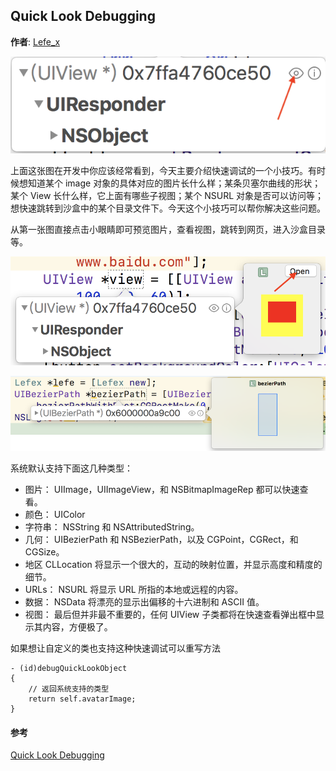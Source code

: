 ## Quick Look Debugging

**作者**: [Lefe_x](https://weibo.com/u/5953150140)

![](./1.png)

上面这张图在开发中你应该经常看到，今天主要介绍快速调试的一个小技巧。有时候想知道某个 image 对象的具体对应的图片长什么样；某条贝塞尔曲线的形状；某个 View 长什么样，它上面有哪些子视图；某个 NSURL 对象是否可以访问等；想快速跳转到沙盒中的某个目录文件下。今天这个小技巧可以帮你解决这些问题。

从第一张图直接点击小眼睛即可预览图片，查看视图，跳转到网页，进入沙盒目录等。

![](./2.png)

![](./3.png)

系统默认支持下面这几种类型：

- 图片： UIImage，UIImageView，和 NSBitmapImageRep 都可以快速查看。
- 颜色： UIColor
- 字符串： NSString 和 NSAttributedString。
- 几何： UIBezierPath 和 NSBezierPath，以及 CGPoint，CGRect，和 CGSize。
- 地区 CLLocation 将显示一个很大的，互动的映射位置，并显示高度和精度的细节。
- URLs： NSURL 将显示 URL 所指的本地或远程的内容。
- 数据： NSData 将漂亮的显示出偏移的十六进制和 ASCII 值。
- 视图： 最后但并非最不重要的，任何 UIView 子类都将在快速查看弹出框中显示其内容，方便极了。


如果想让自定义的类也支持这种快速调试可以重写方法

```objc
- (id)debugQuickLookObject
{
    // 返回系统支持的类型
    return self.avatarImage;
}
```

#### 参考

[Quick Look Debugging](http://nshipster.cn/quick-look-debugging/)


